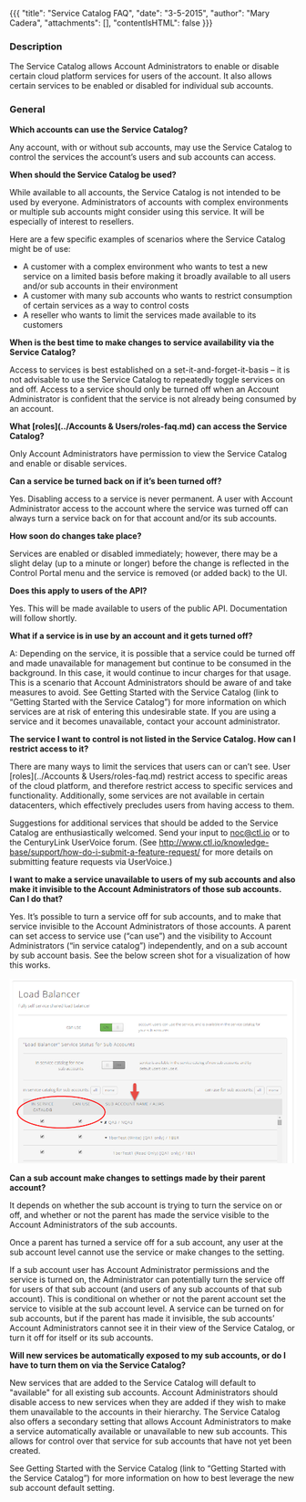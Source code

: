 {{{
  "title": "Service Catalog FAQ",
  "date": "3-5-2015",
  "author": "Mary Cadera",
  "attachments": [],
  "contentIsHTML": false
}}}

### Description

The Service Catalog allows Account Administrators to enable or disable certain cloud platform services for users of the account. It also allows certain services to be enabled or disabled for individual sub accounts.

### General

**Which accounts can use the Service Catalog?**

Any account, with or without sub accounts, may use the Service Catalog to control the services the account’s users and sub accounts can access.

**When should the Service Catalog be used?**

While available to all accounts, the Service Catalog is not intended to be used by everyone. Administrators of accounts with complex environments or multiple sub accounts might consider using this service. It will be especially of interest to resellers.

Here are a few specific examples of scenarios where the Service Catalog might be of use:

* A customer with a complex environment who wants to test a new service on a limited basis before making it broadly available to all users and/or sub accounts in their environment
* A customer with many sub accounts who wants to restrict consumption of certain services as a way to control costs
* A reseller who wants to limit the services made available to its customers

**When is the best time to make changes to service availability via the Service Catalog?**

Access to services is best established on a set-it-and-forget-it-basis – it is not advisable to use the Service Catalog to repeatedly toggle services on and off. Access to a service should only be turned off when an Account Administrator is confident that the service is not already being consumed by an account.

**What [roles](../Accounts & Users/roles-faq.md) can access the Service Catalog?**

Only Account Administrators have permission to view the Service Catalog and enable or disable services.

**Can a service be turned back on if it’s been turned off?**

Yes. Disabling access to a service is never permanent. A user with Account Administrator access to the account where the service was turned off can always turn a service back on for that account and/or its sub accounts.

**How soon do changes take place?**

Services are enabled or disabled immediately; however, there may be a slight delay (up to a minute or longer) before the change is reflected in the Control Portal menu and the service is removed (or added back) to the UI.

**Does this apply to users of the API?**

Yes. This will be made available to users of the public API. Documentation will follow shortly.

**What if a service is in use by an account and it gets turned off?**

A: Depending on the service, it is possible that a service could be turned off and made unavailable for management but continue to be consumed in the background. In this case, it would continue to incur charges for that usage. This is a scenario that Account Administrators should be aware of and take measures to avoid. See Getting Started with the Service Catalog (link to “Getting Started with the Service Catalog”) for more information on which services are at risk of entering this undesirable state.
If you are using a service and it becomes unavailable, contact your account administrator.

**The service I want to control is not listed in the Service Catalog. How can I restrict access to it?**

There are many ways to limit the services that users can or can’t see. User [roles](../Accounts & Users/roles-faq.md) restrict access to specific areas of the cloud platform, and therefore restrict access to specific services and functionality. Additionally, some services are not available in certain datacenters, which effectively precludes users from having access to them.

Suggestions for additional services that should be added to the Service Catalog are enthusiastically welcomed. Send your input to noc@ctl.io or to the CenturyLink UserVoice forum. (See http://www.ctl.io/knowledge-base/support/how-do-i-submit-a-feature-request/ for more details on submitting feature requests via UserVoice.)

**I want to make a service unavailable to users of my sub accounts and also make it invisible to the Account Administrators of those sub accounts. Can I do that?**

Yes. It’s possible to turn a service off for sub accounts, and to make that service invisible to the Account Administrators of those accounts. A parent can set access to service use (“can use”) and the visibility to Account Administrators (“in service catalog”) independently, and on a sub account by sub account basis. See the below screen shot for a visualization of how this works.


![sub account checkboxes](../images/sub-account-checkboxes.png)


**Can a sub account make changes to settings made by their parent account?**

It depends on whether the sub account is trying to turn the service on or off, and whether or not the parent has made the service visible to the Account Administrators of the sub accounts.

Once a parent has turned a service off for a sub account, any user at the sub account level cannot use the service or make changes to the setting.

If a sub account user has Account Administrator permissions and the service is turned on, the Administrator can potentially turn the service off for users of that sub account (and users of any sub accounts of that sub account). This is conditional on whether or not the parent account set the service to visible at the sub account level. A service can be turned on for sub accounts, but if the parent has made it invisible, the sub accounts’ Account Administrators cannot see it in their view of the Service Catalog, or turn it off for itself or its sub accounts.

**Will new services be automatically exposed to my sub accounts, or do I have to turn them on via the Service Catalog?**

New services that are added to the Service Catalog will default to "available" for all existing sub accounts. Account Administrators should disable access to new services when they are added if they wish to make them unavailable to the accounts in their hierarchy.
The Service Catalog also offers a secondary setting that allows Account Administrators to make a service automatically available or unavailable to new sub accounts. This allows for control over that service for sub accounts that have not yet been created.

See Getting Started with the Service Catalog (link to “Getting Started with the Service Catalog”) for more information on how to best leverage the new sub account default setting.
